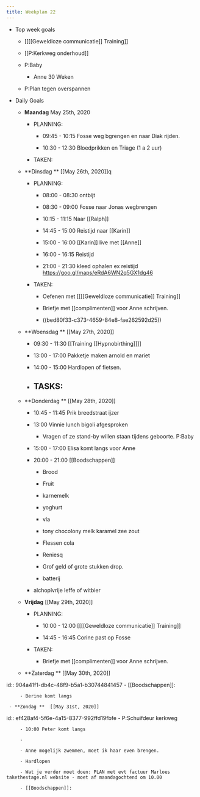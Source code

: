 ```yaml
---
title: Weekplan 22
---
```


- Top week goals
	 - [[[[Geweldloze communicatie]] Training]]

	 - [[P:Kerkweg onderhoud]]

	 - P:Baby
		 - Anne 30 Weken

	 - P:Plan tegen overspannen

- Daily Goals
	 - **Maandag** May 25th, 2020
		 - PLANNING:
			 - 09:45 - 10:15 Fosse weg bgrengen en naar Diak rijden.

			 - 10:30 - 12:30 Bloedprikken en Triage (1 a 2 uur) 

		 - TAKEN:

	 - **Dinsdag ** [[May 26th, 2020]]q
		 - PLANNING:
			 - 08:00 - 08:30 ontbijt

			 - 08:30 - 09:00 Fosse naar Jonas wegbrengen

			 - 10:15 - 11:15 Naar [[Ralph]]

			 - 14:45 - 15:00 Reistijd naar [[Karin]]

			 - 15:00 - 16:00 [[Karin]] live met [[Anne]]

			 - 16:00 - 16:15 Reistijd

			 - 21:00 - 21:30 kleed ophalen ex reistijd https://goo.gl/maps/eRdA6WN2q5GX1dg46

		 - TAKEN:
			 - Oefenen met [[[[Geweldloze communicatie]] Training]]

			 - Briefje met [[complimenten]] voor Anne schrijven.

			 - ((bed80f33-c373-4659-84e8-fae262592d25))

	 - **Woensdag ** [[May 27th, 2020]]
		 - 09:30 - 11:30 [[Training [[Hypnobirthing]]]]

		 - 13:00 - 17:00 Pakketje maken arnold en mariet

		 - 14:00 - 15:00 Hardlopen of fietsen.

		 - TASKS:
			 - 

	 - **Donderdag ** [[May 28th, 2020]]
		 - 10:45 - 11:45 Prik breedstraat ijzer 

		 - 13:00 Vinnie lunch bigoli afgesproken
			 - Vragen of ze stand-by willen staan tijdens geboorte. P:Baby 

		 - 15:00 - 17:00 Elisa komt langs voor Anne

		 - 20:00 - 21:00 [[Boodschappen]]
			 - Brood

			 - Fruit

			 - karnemelk

			 - yoghurt

			 - vla

			 - tony chocolony melk karamel zee zout

			 - Flessen cola

			 - Reniesq

			 - Grof geld of grote stukken drop.

			 - batterij

		 - alchoplvrije leffe of witbier

	 - **Vrijdag** [[May 29th, 2020]]
		 - PLANNING:
			 - 10:00 - 12:00 [[[[Geweldloze communicatie]] Training]]

			 - 14:45 - 16:45 Corine past op Fosse

		 - TAKEN:
			 - Briefje met [[complimenten]] voor Anne schrijven.

	 - **Zaterdag ** [[May 30th, 2020]] 

id:: 904a41f1-db4c-48f9-b5a1-b30744841457
		 - [[Boodschappen]]:

		 - Berine komt langs

	 - **Zondag **  [[May 31st, 2020]]
id:: ef428af4-5f6e-4a15-8377-992ffd19fbfe
		 - P:Schuifdeur kerkweg

		 - 10:00 Peter komt langs

		 - 

		 - Anne mogelijk zwemmen, moet ik haar even brengen.

		 - Hardlopen

		 - Wat je verder moet doen: PLAN met evt factuur Marloes takethestage.nl website - moet af maandagochtend om 10.00

		 - [[Boodschappen]]:
